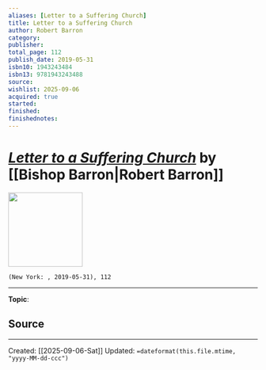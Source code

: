```yaml
---
aliases: [Letter to a Suffering Church]
title: Letter to a Suffering Church
author: Robert Barron
category: 
publisher: 
total_page: 112
publish_date: 2019-05-31
isbn10: 1943243484
isbn13: 9781943243488
source: 
wishlist: 2025-09-06
acquired: true
started: 
finished: 
finishednotes: 
---
```

# *[Letter to a Suffering Church]()* by [[Bishop Barron|Robert Barron]]

<img src="" width=150>

`(New York: , 2019-05-31), 112`



--- 
**Topic**: 

**Source**
- 
 ---
Created: [[2025-09-06-Sat]]
Updated: `=dateformat(this.file.mtime, "yyyy-MM-dd-ccc")`